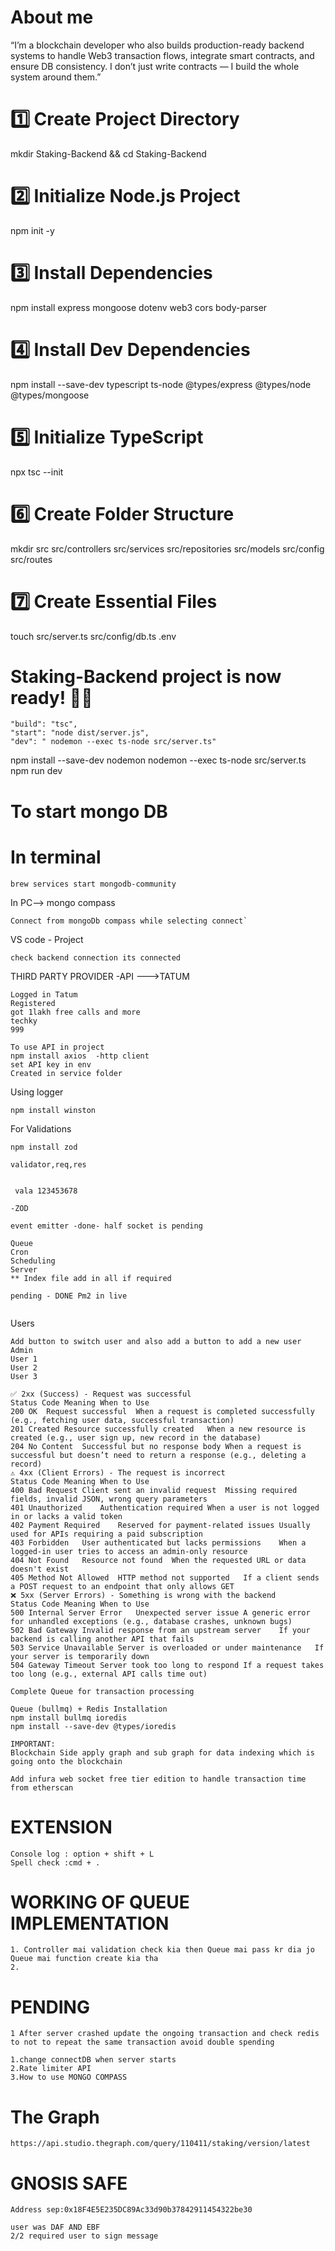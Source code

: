 # About me 
“I’m a blockchain developer who also builds production-ready backend systems to handle Web3 transaction flows, integrate smart contracts, and ensure DB consistency. I don’t just write contracts — I build the whole system around them.”

# 1️⃣ Create Project Directory
mkdir Staking-Backend && cd Staking-Backend

# 2️⃣ Initialize Node.js Project
npm init -y

# 3️⃣ Install Dependencies
npm install express mongoose dotenv web3 cors body-parser

# 4️⃣ Install Dev Dependencies
npm install --save-dev typescript ts-node @types/express @types/node @types/mongoose

# 5️⃣ Initialize TypeScript
npx tsc --init

# 6️⃣ Create Folder Structure
mkdir src src/controllers src/services src/repositories src/models src/config src/routes

# 7️⃣ Create Essential Files
touch src/server.ts src/config/db.ts .env

#  Staking-Backend project is now ready! 🎉🚀
    "build": "tsc",
    "start": "node dist/server.js",
    "dev": " nodemon --exec ts-node src/server.ts"
    
npm install --save-dev nodemon
nodemon --exec ts-node src/server.ts
npm run dev


# To start mongo DB
# In terminal
````
brew services start mongodb-community
````
In PC--> mongo compass
````
Connect from mongoDb compass while selecting connect`
````
VS code - Project

````
check backend connection its connected
````
THIRD PARTY PROVIDER -API --->TATUM
````
Logged in Tatum
Registered
got 1lakh free calls and more 
techky 
999

To use API in project 
npm install axios  -http client
set API key in env
Created in service folder 

````

Using logger
````
npm install winston

````
For Validations
````
npm install zod 

````
````
validator,req,res


 vala 123453678

-ZOD

event emitter -done- half socket is pending

Queue 
Cron
Scheduling
Server
** Index file add in all if required

pending - DONE Pm2 in live


````
Users
````
Add button to switch user and also add a button to add a new user
Admin
User 1 
User 2 
User 3 
````

````
✅ 2xx (Success) - Request was successful
Status Code	Meaning	When to Use
200 OK	Request successful	When a request is completed successfully (e.g., fetching user data, successful transaction)
201 Created	Resource successfully created	When a new resource is created (e.g., user sign up, new record in the database)
204 No Content	Successful but no response body	When a request is successful but doesn’t need to return a response (e.g., deleting a record)
⚠️ 4xx (Client Errors) - The request is incorrect
Status Code	Meaning	When to Use
400 Bad Request	Client sent an invalid request	Missing required fields, invalid JSON, wrong query parameters
401 Unauthorized	Authentication required	When a user is not logged in or lacks a valid token
402 Payment Required	Reserved for payment-related issues	Usually used for APIs requiring a paid subscription
403 Forbidden	User authenticated but lacks permissions	When a logged-in user tries to access an admin-only resource
404 Not Found	Resource not found	When the requested URL or data doesn't exist
405 Method Not Allowed	HTTP method not supported	If a client sends a POST request to an endpoint that only allows GET
❌ 5xx (Server Errors) - Something is wrong with the backend
Status Code	Meaning	When to Use
500 Internal Server Error	Unexpected server issue	A generic error for unhandled exceptions (e.g., database crashes, unknown bugs)
502 Bad Gateway	Invalid response from an upstream server	If your backend is calling another API that fails
503 Service Unavailable	Server is overloaded or under maintenance	If your server is temporarily down
504 Gateway Timeout	Server took too long to respond	If a request takes too long (e.g., external API calls time out)
````
````
Complete Queue for transaction processing

````

````
Queue (bullmq) + Redis Installation 
npm install bullmq ioredis
npm install --save-dev @types/ioredis

````
````
IMPORTANT:
Blockchain Side apply graph and sub graph for data indexing which is going onto the blockchain
````
````
Add infura web socket free tier edition to handle transaction time from etherscan

````
# EXTENSION
````
Console log : option + shift + L
Spell check :cmd + .
````
# WORKING OF QUEUE IMPLEMENTATION
````
1. Controller mai validation check kia then Queue mai pass kr dia jo Queue mai function create kia tha 
2. 
````
# PENDING
````
1 After server crashed update the ongoing transaction and check redis to not to repeat the same transaction avoid double spending

````

````
1.change connectDB when server starts
2.Rate limiter API
3.How to use MONGO COMPASS
````
# The Graph
````
https://api.studio.thegraph.com/query/110411/staking/version/latest
````

# GNOSIS SAFE
````
Address sep:0x18F4E5E235DC89Ac33d90b37842911454322be30

user was DAF AND EBF 
2/2 required user to sign message

````